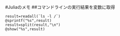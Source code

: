 #Juliaのメモ
##コマンドラインの実行結果を変数に取得
```{.julia}
result=readall(`ls -l /`)
@sprintf("%s",result)
result=split(result,"\n")
@show("%s",result)
```

